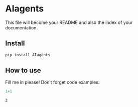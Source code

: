 # AIagents


<!-- WARNING: THIS FILE WAS AUTOGENERATED! DO NOT EDIT! -->

This file will become your README and also the index of your
documentation.

## Install

``` sh
pip install AIagents
```

## How to use

Fill me in please! Don’t forget code examples:

``` python
1+1
```

    2
